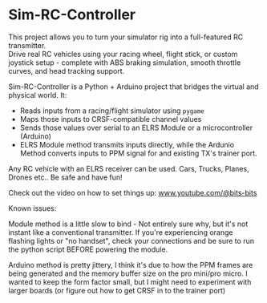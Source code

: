 # Sim-RC-Controller
 This project allows you to turn your simulator rig into a full-featured RC transmitter.  
Drive real RC vehicles using your racing wheel, flight stick, or custom joystick setup - complete with ABS braking simulation, smooth throttle curves, and head tracking support.

Sim-RC-Controller is a Python + Arduino project that bridges the virtual and physical world. It:
- Reads inputs from a racing/flight simulator using `pygame`
- Maps those inputs to CRSF-compatible channel values
- Sends those values over serial to an ELRS Module or a microcontroller (Arduino)
- ELRS Module method transmits inputs directly, while the Ardunio Method converts inputs to PPM signal for and existing TX's trainer port.

Any RC vehicle with an ELRS receiver can be used.  Cars, Trucks, Planes, Drones etc.. Be safe and have fun!

Check out the video on how to set things up: www.youtube.com/@bits-bits

Known issues:

Module method is a little slow to bind - Not entirely sure why, but it's not instant like a conventional transmitter.  If you're experiencing orange flashing lights or "no handset", check your connections and be sure to run the python script BEFORE powering the module.

Arduino method is pretty jittery, I think it's due to how the PPM frames are being generated and the memory buffer size on the pro mini/pro micro.  I wanted to keep the form factor small, but I might need to experiment with larger boards (or figure out how to get CRSF in to the trainer port)
